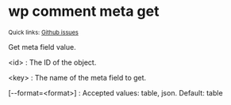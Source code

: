# wp comment meta get

<small>Quick links: <a href="https://github.com/issues?q=is%3Aopen+label%3Acommand%3Acomment-meta-get+sort%3Aupdated-desc+org%3Awp-cli">Github issues</a></small>

Get meta field value.

&lt;id&gt;
: The ID of the object.

&lt;key&gt;
: The name of the meta field to get.

[\--format=&lt;format&gt;]
: Accepted values: table, json. Default: table



